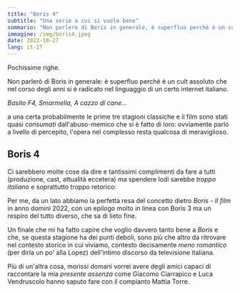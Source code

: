 ```yaml
---
title: "Boris 4"
subtitle: "Una serie a cui si vuole bene"
sommario: "Non parlerò di Boris in generale, è superfluo perché è un cult assoluto che nel corso degli anni si è radicato nel linguaggio di un certo internet italiano..."
immagine: /img/boris4.jpeg
date: 2022-10-27
lang: it-IT
---
```


Pochissime righe.

Non parlerò di Boris in generale: è superfluo perché è un cult assoluto che nel corso degli anni si è radicato nel linguaggio di un certo internet italiano.

_Basito F4, Smarmella, A cazzo di cane..._

a una certa probabilmente le prime tre stagioni classiche e il film sono stati quasi _consumati_ dall'abuso-memico che si è fatto di loro: ovviamente parlo a livello di percepito, l'opera nel complesso resta qualcosa di meraviglioso.

## Boris 4 

Ci sarebbero molte cose da dire e tantissimi complimenti da fare a tutti (produzione, cast, attualità eccetera) ma spendere lodi sarebbe _troppo italiano_ e soprattutto troppo retorico: 

Per me, da un lato abbiamo la perfetta resa del concetto dietro _Boris - Il film_ in anno domini 2022, con un epilogo molto in linea con Boris 3 ma un respiro del tutto diverso, che sa di lieto fine.

Un finale che mi ha fatto capire che voglio davvero tanto bene a _Boris_ e che, se questa stagione ha dei punti deboli, sono più che altro da ritrovare nel contesto storico in cui viviamo, contesto decisamente _meno romantico_ (per dirla un po' alla Lopez) dell'intimo discorso da televisione italiana.

Più di un'altra cosa, morissi domani vorrei avere degli amici capaci di raccontare la mia _presente assenza_ come Giacomo Ciarrapico e Luca Vendruscolo hanno saputo fare con il compianto Mattia Torre.